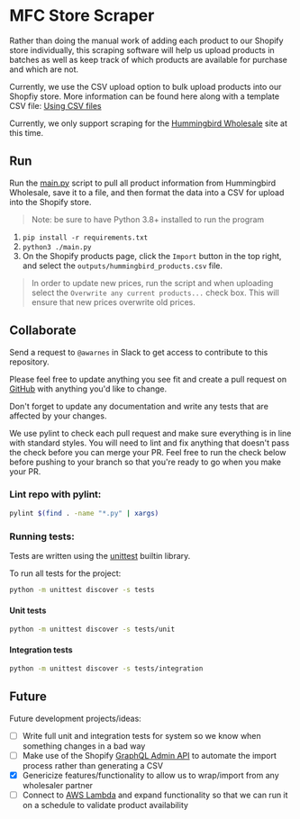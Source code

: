 # MFC Store Scraper

Rather than doing the manual work of adding each product to our Shopify store individually, this scraping software will help us upload products in batches as well as keep track of which products are available for purchase and which are not.

Currently, we use the CSV upload option to bulk upload products into our Shopfiy store. More information can be found here along with a template CSV file: [Using CSV files](https://help.shopify.com/en/manual/products/import-export/using-csv)

Currently, we only support scraping for the [Hummingbird Wholesale](https://hummingbirdwholesale.com) site at this time.

## Run

Run the [main.py](./main.py) script to pull all product information from Hummingbird Wholesale, save it to a file, and then format the data into a CSV for upload into the Shopify store.

> Note: be sure to have Python 3.8+ installed to run the program

1. `pip install -r requirements.txt`
1. `python3 ./main.py`
1. On the Shopify products page, click the `Import` button in the top right, and select the `outputs/hummingbird_products.csv` file.

> In order to update new prices, run the script and when uploading select the `Overwrite any current products...` check box. This will ensure that new prices overwrite old prices.

## Collaborate

Send a request to `@awarnes` in Slack to get access to contribute to this repository.

Please feel free to update anything you see fit and create a pull request on [GitHub](https://github.com/awarnes/mfc-store-scraper) with anything you'd like to change.

Don't forget to update any documentation and write any tests that are affected by your changes.

We use pylint to check each pull request and make sure everything is in line with standard styles. You will need to lint and fix anything that doesn't pass the check before you can merge your PR. Feel free to run the check below before pushing to your branch so that you're ready to go when you make your PR.

### Lint repo with pylint:
```bash
pylint $(find . -name "*.py" | xargs)
```

### Running tests:
Tests are written using the [unittest](https://docs.python.org/3/library/unittest.html) builtin library.

To run all tests for the project:
```bash
python -m unittest discover -s tests
```
#### Unit tests
```bash
python -m unittest discover -s tests/unit
```

#### Integration tests
```bash
python -m unittest discover -s tests/integration
```

## Future
Future development projects/ideas:
* [ ] Write full unit and integration tests for system so we know when something changes in a bad way
* [ ] Make use of the Shopify [GraphQL Admin API](https://shopify.dev/api/usage/bulk-operations/imports) to automate the import process rather than generating a CSV
* [x] Genericize features/functionality to allow us to wrap/import from any wholesaler partner
* [ ] Connect to [AWS Lambda](https://docs.aws.amazon.com/lambda/latest/dg/lambda-python.html) and expand functionality so that we can run it on a schedule to validate product availability
